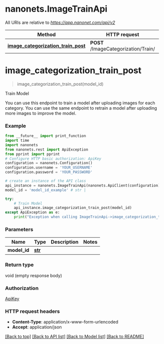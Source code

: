 # nanonets.ImageTrainApi

All URIs are relative to *https://app.nanonet.com/api/v2*

Method | HTTP request | Description
------------- | ------------- | -------------
[**image_categorization_train_post**](ImageTrainApi.md#image_categorization_train_post) | **POST** /ImageCategorization/Train/ | Train Model

# **image_categorization_train_post**
> image_categorization_train_post(model_id)

Train Model

You can use this endpoint to train a model after uploading images for each category. You can use the same endpoint to retrain a model after uploading more images to improve the model.

### Example
```python
from __future__ import print_function
import time
import nanonets
from nanonets.rest import ApiException
from pprint import pprint
# Configure HTTP basic authorization: ApiKey
configuration = nanonets.Configuration()
configuration.username = 'YOUR_USERNAME'
configuration.password = 'YOUR_PASSWORD'

# create an instance of the API class
api_instance = nanonets.ImageTrainApi(nanonets.ApiClient(configuration))
model_id = 'model_id_example' # str | 

try:
    # Train Model
    api_instance.image_categorization_train_post(model_id)
except ApiException as e:
    print("Exception when calling ImageTrainApi->image_categorization_train_post: %s\n" % e)
```

### Parameters

Name | Type | Description  | Notes
------------- | ------------- | ------------- | -------------
 **model_id** | [**str**](.md)|  | 

### Return type

void (empty response body)

### Authorization

[ApiKey](../README.md#ApiKey)

### HTTP request headers

 - **Content-Type**: application/x-www-form-urlencoded
 - **Accept**: application/json

[[Back to top]](#) [[Back to API list]](../README.md#documentation-for-api-endpoints) [[Back to Model list]](../README.md#documentation-for-models) [[Back to README]](../README.md)

